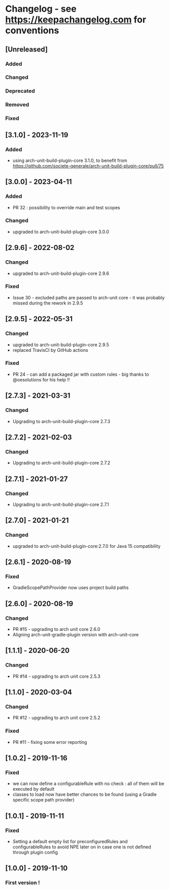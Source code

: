 # Changelog - see https://keepachangelog.com for conventions

## [Unreleased]

### Added

### Changed

### Deprecated

### Removed

### Fixed

## [3.1.0] - 2023-11-19

### Added
- using arch-unit-build-plugin-core 3.1.0, to benefit from https://github.com/societe-generale/arch-unit-build-plugin-core/pull/75


## [3.0.0] - 2023-04-11

### Added
- PR 32 : possibility to override main and test scopes

### Changed
- upgraded to arch-unit-build-plugin-core 3.0.0

## [2.9.6] - 2022-08-02

### Changed
- upgraded to arch-unit-build-plugin-core 2.9.6

### Fixed
- Issue 30 - excluded paths are passed to arch-unit core - it was probably missed during the rework in 2.9.5


## [2.9.5] - 2022-05-31

### Changed
- upgraded to arch-unit-build-plugin-core 2.9.5
- replaced TravisCI by GitHub actions

### Fixed
- PR 24 - can add a packaged jar with custom rules - big thanks to @oesolutions for his help !!

## [2.7.3] - 2021-03-31

### Changed
- Upgrading to arch-unit-build-plugin-core 2.7.3

## [2.7.2] - 2021-02-03

### Changed
- Upgrading to arch-unit-build-plugin-core 2.7.2

## [2.7.1] - 2021-01-27

### Changed
- Upgrading to arch-unit-build-plugin-core 2.7.1

## [2.7.0] - 2021-01-21

### Changed
 - upgraded to arch-unit-build-plugin-core:2.7.0 for Java 15 compatibility

## [2.6.1] - 2020-08-19

### Fixed
 - GradleScopePathProvider now uses project build paths

## [2.6.0] - 2020-08-19

### Changed
 - PR #15 - upgrading to arch unit core 2.6.0
 - Aligning arch-unit-gradle-plugin version with arch-unit-core 

## [1.1.1] - 2020-06-20

### Changed
 - PR #14 - upgrading to arch unit core 2.5.3

## [1.1.0] - 2020-03-04

### Changed
 - PR #12 - upgrading to arch unit core 2.5.2
 
### Fixed
 - PR #11 - fixing some error reporting

## [1.0.2] - 2019-11-16

### Fixed
 - we can now define a configurableRule with no check : all of them will be executed by default
 - classes to load now have better chances to be found (using a Gradle specific scope path provider)

## [1.0.1] - 2019-11-11

### Fixed
 - Setting a default empty list for preconfiguredRules and configurableRules to avoid NPE later on in case one is not defined through plugin config

## [1.0.0] - 2019-11-10

### First version !
